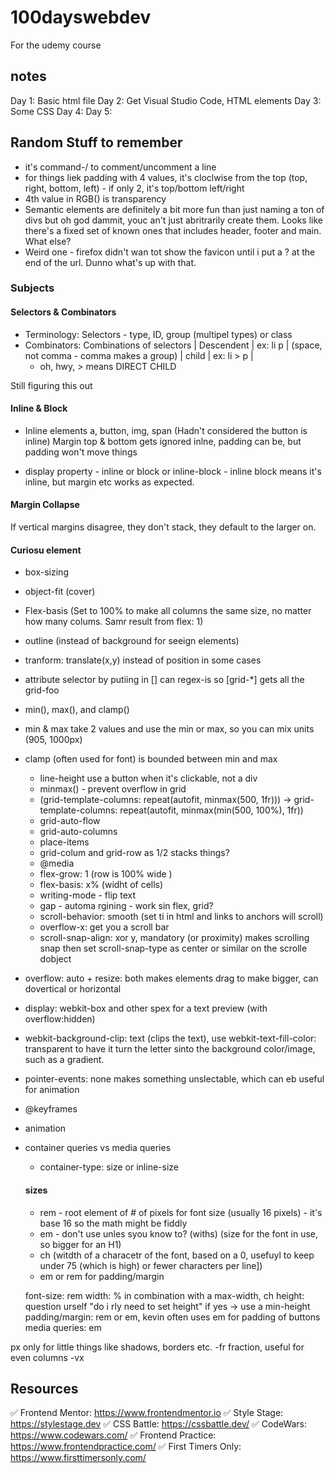 # 100dayswebdev

For the udemy course

## notes

Day 1: Basic html file
Day 2: Get Visual Studio Code, HTML elements
Day 3: Some CSS
Day 4:
Day 5:

## Random Stuff to remember

- it's command-/ to comment/uncomment a line
- for things liek padding with 4 values, it's cloclwise from the top (top, right, bottom, left) - if only 2, it's top/bottom left/right
- 4th value in RGB() is transparency
- Semantic elements are definitely a bit more fun than just naming a ton of divs but oh god dammit, youc an't just abritrarily create them. Looks like there's a fixed set of known ones that includes header, footer and main. What else?
- Weird one - firefox didn't wan tot show the favicon until i put a ? at the end of the url. Dunno what's up with that.

### Subjects

#### Selectors & Combinators

- Terminology: Selectors - type, ID, group (multipel types) or class
- Combinators: Combinations of selectors
  | Descendent | ex: li p | (space, not comma - comma makes a group)
  | child | ex: li > p |
  - oh, hwy, > means DIRECT CHILD

Still figuring this out

#### Inline & Block

- Inline elements
  a, button, img, span
  (Hadn't considered the button is inline)
  Margin top & bottom gets ignored inlne, padding can be, but padding won't move things

- display property - inline or block or inline-block - inline block means it's inline, but margin etc works as expected.

#### Margin Collapse

If vertical margins disagree, they don't stack, they default to the larger on.

#### Curiosu element

- box-sizing
- object-fit (cover)
- Flex-basis (Set to 100% to make all columns the same size, no matter how many colums. Samr result from flex: 1)
- outline (instead of background for seeign elements)
- tranform: translate(x,y) instead of position in some cases
- attribute selector by putiing in []
  can regex-is so [grid-*] gets all the grid-foo
- min(), max(), and clamp()
- min & max take 2 values and use the min or max, so you can mix units (905, 1000px)
- clamp (often used for font) is bounded between min and max

  - line-height
    use a button when it's clickable, not a div
  - minmax() - prevent overflow in grid
  - (grid-template-columns: repeat(autofit, minmax(500, 1fr))) -> grid-template-columns: repeat(autofit, minmax(min(500, 100%), 1fr))
  - grid-auto-flow
  - grid-auto-columns
  - place-items
  - grid-colum and grid-row as 1/2 stacks things?
  - @media
  - flex-grow: 1 (row is 100% wide )
  - flex-basis: x% (widht of cells)
  - writing-mode - flip text
  - gap - automa rgining - work sin flex, grid?
  - scroll-behavior: smooth (set ti in html and links to anchors will scroll)
  - overflow-x: get you a scroll bar
  - scroll-snap-align: xor y, mandatory (or proximity) makes scrolling snap then set scroll-snap-type as center or similar on the scrolle dobject

- overflow: auto + resize: both makes elements drag to make bigger, can dovertical or horizontal
- display: webkit-box and other spex for a text preview (with overflow:hidden)
- webkit-background-clip: text (clips the text), use webkit-text-fill-color: transparent to have it turn the letter sinto the background color/image, such as a gradient.
- pointer-events: none makes something unslectable, which can eb useful for animation
- @keyframes
- animation
- container queries vs media queries

  - container-type: size or inline-size

  #### sizes

  - rem - root element of # of pixels for font size (usually 16 pixels) - it's base 16 so the math might be fiddly
  - em - don't use unles syou know to? (withs) (size for the font in use, so bigger for an H1)
  - ch (witdth of a characetr of the font, based on a 0, usefuyl to keep under 75 (which is high) or fewer characters per line])
  - em or rem for padding/margin

  font-size: rem
  width: % in combination with a max-width, ch
  height: question urself "do i rly need to set height" if yes -> use a min-height
  padding/margin: rem or em, kevin often uses em for padding of buttons
  media queries: em

px only for little things like shadows, borders etc.
-fr fraction, useful for even columns
-vx

## Resources

✅ Frontend Mentor: https://www.frontendmentor.io
✅ Style Stage: https://stylestage.dev
✅ CSS Battle: https://cssbattle.dev/
✅ CodeWars: https://www.codewars.com/
✅ Frontend Practice: https://www.frontendpractice.com/
✅ First Timers Only: https://www.firsttimersonly.com/
